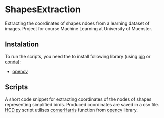 # ShapesExtraction
Extracting the coordinates of shapes ndoes from a learning dataset of images. Project for course Machine Learning at University of Muenster.
## Instalation
To run the scripts, you need the to install following library (using [pip](https://pypi.org/project/pip/) or [conda](https://docs.conda.io/en/latest/)):
- [opencv](https://github.com/opencv/opencv)
## Scripts
A short code snippet for extracting coordinates of the nodes of shapes representing simplified birds. Produced coordinates are saved in a csv file.
[HCD.py](https://github.com/katarzynagoch/ShapesExtraction/blob/master/HCD.py) script utilises [cornerHarris](https://docs.opencv.org/3.4/dc/d0d/tutorial_py_features_harris.html) 
function from [opencv](https://github.com/opencv/opencv) library.

